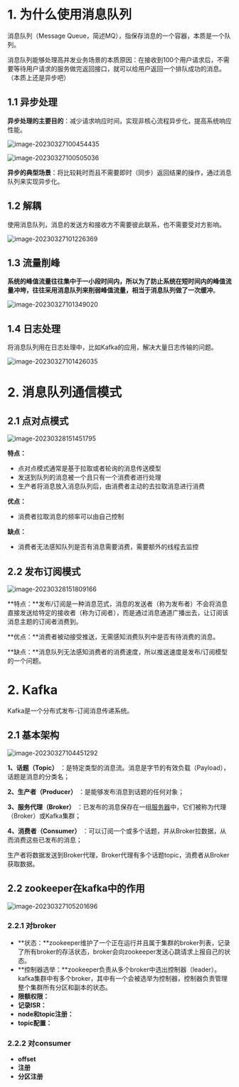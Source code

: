 # 1. 为什么使用消息队列

消息队列（Message Queue，简述MQ），指保存消息的一个容器，本质是一个队列。

消息队列能够处理高并发业务场景的本质原因：在接收到100个用户请求后，不需要等待用户请求的服务做完返回接口，就可以给用户返回一个排队成功的消息。（本质上还是异步吧）

## 1.1 异步处理

**异步处理的主要目的**：减少请求响应时间，实现非核心流程异步化，提高系统响应性能。

![image-20230327100454435](markdown-img/消息队列.assets/image-20230327100454435.png)



![image-20230327100505036](markdown-img/消息队列.assets/image-20230327100505036.png)

**异步的典型场景**：将比较耗时而且不需要即时（同步）返回结果的操作，通过消息队列来实现异步化。

## 1.2 解耦

使用消息队列，消息的发送方和接收方不需要彼此联系，也不需要受对方影响。

![image-20230327101226369](markdown-img/消息队列.assets/image-20230327101226369.png)

## 1.3 流量削峰

**系统的峰值流量往往集中于一小段时间内，所以为了防止系统在短时间内的峰值流量冲垮，往往采用消息队列来削弱峰值流量，相当于消息队列做了一次缓冲**。

![image-20230327101349020](markdown-img/消息队列.assets/image-20230327101349020.png)

## 1.4 日志处理

将消息队列用在日志处理中，比如Kafka的应用，解决大量日志传输的问题。

![image-20230327101426035](markdown-img/消息队列.assets/image-20230327101426035.png)

# 2. 消息队列通信模式

## 2.1 点对点模式

![image-20230328151451795](markdown-img/消息队列.assets/image-20230328151451795.png)

**特点：**

- 点对点模式通常是基于拉取或者轮询的消息传送模型
- 发送到队列的消息被一个且只有一个消费者进行处理
- 生产者将消息放入消息队列后，由消费者主动的去拉取消息进行消费

**优点：**

- 消费者拉取消息的频率可以由自己控制

**缺点：**

- 消费者无法感知队列是否有消息需要消费，需要额外的线程去监控

## 2.2 发布订阅模式

![image-20230328151809166](markdown-img/消息队列.assets/image-20230328151809166.png)

**特点：**发布/订阅是一种消息范式，消息的发送者（称为发布者）不会将消息直接发送给特定的接收者（称为订阅者），而是通过消息通道广播出去，让订阅该消息主题的订阅者消费到。

**优点：**消费者被动接受推送，无需感知消费队列中是否有待消费的消息。

**缺点：**消息队列无法感知消费者的消费速度，所以推送速度是发布/订阅模型的一个问题。

# 2. Kafka

Kafka是一个分布式发布-订阅消息传递系统。

## 2.1 基本架构

![image-20230327104451292](markdown-img/消息队列.assets/image-20230327104451292.png)

**1、话题（Topic）** ：是特定类型的消息流。消息是字节的有效负载（Payload），话题是消息的分类名；

**2、生产者（Producer）** ：是能够发布消息到话题的任何对象；

**3、服务代理（Broker）** ：已发布的消息保存在一组[服务器](https://cloud.tencent.com/product/cvm?from=10680)中，它们被称为代理（Broker）或Kafka集群；

**4、消费者（Consumer）** ：可以订阅一个或多个话题，并从Broker拉数据，从而消费这些已发布的消息；

生产者将数据发送到Broker代理，Broker代理有多个话题topic，消费者从Broker获取数据。

## 2.2 zookeeper在kafka中的作用

![image-20230327105201696](markdown-img/消息队列.assets/image-20230327105201696.png)

### 2.2.1 对broker

- **状态：**zookeeper维护了一个正在运行并且属于集群的broker列表，记录了所有broker的存活状态，broker会向zookeeper发送心跳请求上报自己的状态。
- **控制器选举：**zookeeper负责从多个broker中选出控制器（leader）。kafka集群中有多个broker，其中有一个会被选举为控制器，控制器负责管理整个集群所有分区和副本的状态。
- **限额权限：**
- **记录ISR：**
- **node和topic注册：**
- **topic配置：**

### 2.2.2 对consumer

- **offset**
- **注册**
- **分区注册**

